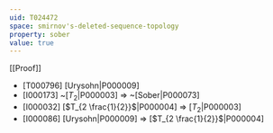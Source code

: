 ```yaml
---
uid: T024472
space: smirnov's-deleted-sequence-topology
property: sober
value: true
---
```

[[Proof]]

* [T000796] [Urysohn|P000009]
* [I000173] ~[$T_2$|P000003] => ~[Sober|P000073]
* [I000032] [$T_{2 \frac{1}{2}}$|P000004] => [$T_2$|P000003]
* [I000086] [Urysohn|P000009] => [$T_{2 \frac{1}{2}}$|P000004]

